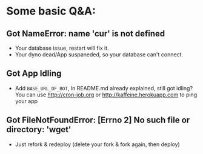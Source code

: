 # Some basic Q&A:
## Got NameError: name 'cur' is not defined
- Your database issue, restart will fix it.
- Your dyno dead/App suspaneded, so your database can't connect.
## Got App Idling
- Add `BASE_URL_OF_BOT`, In README.md already explained, still got idling? You can use http://cron-job.org or http://kaffeine.herokuapp.com to ping your app
## Got FileNotFoundError: [Errno 2] No such file or directory: 'wget'
- Just refork & redeploy (delete your fork & fork again, then deploy)